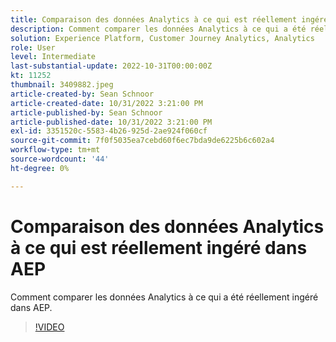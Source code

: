 ```yaml
---
title: Comparaison des données Analytics à ce qui est réellement ingéré dans AEP
description: Comment comparer les données Analytics à ce qui a été réellement ingéré dans AEP
solution: Experience Platform, Customer Journey Analytics, Analytics
role: User
level: Intermediate
last-substantial-update: 2022-10-31T00:00:00Z
kt: 11252
thumbnail: 3409882.jpeg
article-created-by: Sean Schnoor
article-created-date: 10/31/2022 3:21:00 PM
article-published-by: Sean Schnoor
article-published-date: 10/31/2022 3:21:00 PM
exl-id: 3351520c-5583-4b26-925d-2ae924f060cf
source-git-commit: 7f0f5035ea7cebd60f6ec7bda9de6225b6c602a4
workflow-type: tm+mt
source-wordcount: '44'
ht-degree: 0%

---
```


# Comparaison des données Analytics à ce qui est réellement ingéré dans AEP

Comment comparer les données Analytics à ce qui a été réellement ingéré dans AEP.

>[!VIDEO](https://video.tv.adobe.com/v/3409882/?quality=12&learn=on)
